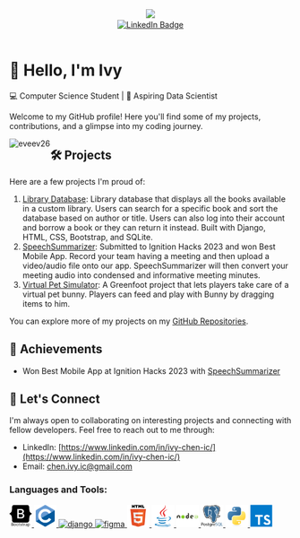 <div id="header" align="center">
  <img src="https://media1.giphy.com/media/lRLzrbhmh5pFf4jOga/giphy.gif?cid=ecf05e47rznebk9huwommoefe7ez1steq1dfknl834zlcxmk&ep=v1_stickers_search&rid=giphy.gif&ct=s" width="100"/>
</div>
<div id="badges" align="center">
  <a href="https://www.linkedin.com/in/ivy-chen-ic/" style="display: block; margin-left: auto; margin-right: auto;">
    <img src="https://img.shields.io/badge/LinkedIn-blue?style=for-the-badge&logo=linkedin&logoColor=white" alt="LinkedIn Badge"/>
  </a>
  <img src="https://komarev.com/ghpvc/?username=eveev26&style=flat-square&color=blue" alt=""/>
</div>
 
 # 👋 Hello, I'm Ivy

💻 Computer Science Student | 🚀 Aspiring Data Scientist

Welcome to my GitHub profile! Here you'll find some of my projects, contributions, and a glimpse into my coding journey.

<div align="center">
 <p><img align="left" src="https://github-readme-stats.vercel.app/api/top-langs?username=eveev26&show_icons=true&locale=en&layout=compact" alt="eveev26" /></p>
<!--  <p>&nbsp;<img align="center" src="https://github-readme-stats.vercel.app/api?username=eveev26&show_icons=true&locale=en" alt="eveev26" /></p> -->
</div>

## 🛠️ Projects

Here are a few projects I'm proud of:

1. [Library Database](https://github.com/eveev26/Library-Database): Library database that displays all the books available in a custom library. Users can search for a specific book and sort the database based on author or title. Users can also log into their account and borrow a book or they can return it instead. Built with Django, HTML, CSS, Bootstrap, and SQLite.
2. [SpeechSummarizer](https://github.com/eveev26/SpeechSummarizer): Submitted to Ignition Hacks 2023 and won Best Mobile App. Record your team having a meeting and then upload a video/audio file onto our app. SpeechSummarizer will then convert your meeting audio into condensed and informative meeting minutes. 
3. [Virtual Pet Simulator](https://github.com/eveev26/Virtual-Pet-Simulator): A Greenfoot project that lets players take care of a virtual pet bunny. Players can feed and play with Bunny by dragging items to him. 

You can explore more of my projects on my [GitHub Repositories](https://github.com/eveev26?tab=repositories).

## 🌟 Achievements

- Won Best Mobile App at Ignition Hacks 2023 with [SpeechSummarizer](https://github.com/eveev26/SpeechSummarizer)

## 💬 Let's Connect

I'm always open to collaborating on interesting projects and connecting with fellow developers. Feel free to reach out to me through:

- LinkedIn: [https://www.linkedin.com/in/ivy-chen-ic/](https://www.linkedin.com/in/ivy-chen-ic/)
- Email: [chen.ivy.ic@gmail.com](chen.ivy.ic@gmail.com)

<h3 align="left">Languages and Tools:</h3>
<p align="left"> <a href="https://getbootstrap.com" target="_blank" rel="noreferrer"> <img src="https://raw.githubusercontent.com/devicons/devicon/master/icons/bootstrap/bootstrap-plain-wordmark.svg" alt="bootstrap" width="40" height="40"/> </a> <a href="https://www.cprogramming.com/" target="_blank" rel="noreferrer"> <img src="https://raw.githubusercontent.com/devicons/devicon/master/icons/c/c-original.svg" alt="c" width="40" height="40"/> </a> <a href="https://www.djangoproject.com/" target="_blank" rel="noreferrer"> <img src="https://cdn.worldvectorlogo.com/logos/django.svg" alt="django" width="40" height="40"/> </a> <a href="https://www.figma.com/" target="_blank" rel="noreferrer"> <img src="https://www.vectorlogo.zone/logos/figma/figma-icon.svg" alt="figma" width="40" height="40"/> </a> <a href="https://www.w3.org/html/" target="_blank" rel="noreferrer"> <img src="https://raw.githubusercontent.com/devicons/devicon/master/icons/html5/html5-original-wordmark.svg" alt="html5" width="40" height="40"/> </a> <a href="https://www.java.com" target="_blank" rel="noreferrer"> <img src="https://raw.githubusercontent.com/devicons/devicon/master/icons/java/java-original.svg" alt="java" width="40" height="40"/> </a> <a href="https://nodejs.org" target="_blank" rel="noreferrer"> <img src="https://raw.githubusercontent.com/devicons/devicon/master/icons/nodejs/nodejs-original-wordmark.svg" alt="nodejs" width="40" height="40"/> </a> <a href="https://www.postgresql.org" target="_blank" rel="noreferrer"> <img src="https://raw.githubusercontent.com/devicons/devicon/master/icons/postgresql/postgresql-original-wordmark.svg" alt="postgresql" width="40" height="40"/> </a> <a href="https://www.python.org" target="_blank" rel="noreferrer"> <img src="https://raw.githubusercontent.com/devicons/devicon/master/icons/python/python-original.svg" alt="python" width="40" height="40"/> </a> <a href="https://www.typescriptlang.org/" target="_blank" rel="noreferrer"> <img src="https://raw.githubusercontent.com/devicons/devicon/master/icons/typescript/typescript-original.svg" alt="typescript" width="40" height="40"/> </a> </p>
